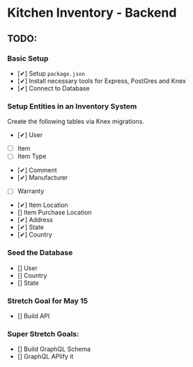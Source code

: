 # Kitchen Inventory - Backend 

## TODO:

### Basic Setup
* [✔] Setup `package.json` 
* [✔] Install necessary tools for Express, PostGres and Knex
* [✔] Connect to Database

### Setup Entities in an Inventory System

Create the following tables via Knex migrations. 

* [✔] User
* [ ] Item
* [ ] Item Type
* [✔] Comment
* [✔] Manufacturer
* [ ] Warranty
* [✔] Item Location
* [] Item Purchase Location
* [✔] Address
* [✔] State
* [✔] Country

### Seed the Database
* [] User
* [] Country
* [] State

### Stretch Goal for May 15
* [] Build API 

### Super Stretch Goals:
* [] Build GraphQL Schema 
* [] GraphQL APIify it 

